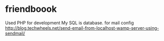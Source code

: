 friendboook
===========
Used PHP for development
My SQL is database.
for mail config
http://blog.techwheels.net/send-email-from-localhost-wamp-server-using-sendmail/